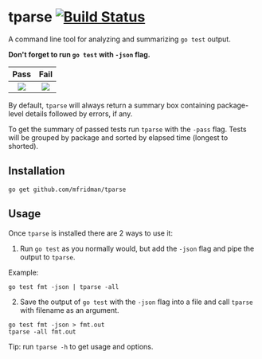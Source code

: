 # tparse  [![Build Status](https://travis-ci.com/mfridman/tparse.svg?branch=master)](https://travis-ci.com/mfridman/tparse)

A command line tool for analyzing and summarizing `go test` output.

**Don't forget to run `go test` with `-json` flag.**

Pass            |  Fail
:-------------------------:|:-------------------------:
<img src="https://www.dropbox.com/s/fzqt5vwu5jzdpr8/tparse_pass.png?raw=1" />  |  <img src="https://www.dropbox.com/s/66eas6iwbx6wofg/tparse_fail.png?raw=1" />

By default, `tparse` will always return a summary box containing package-level details followed by errors, if any.

To get the summary of passed tests run `tparse` with the `-pass` flag. Tests will be grouped by package and sorted by elapsed time (longest to shorted).

## Installation

    go get github.com/mfridman/tparse

## Usage

Once `tparse` is installed there are 2 ways to use it:

1. Run `go test` as you normally would, but add the `-json` flag and pipe the output to `tparse`.

Example:

```
go test fmt -json | tparse -all
```

2. Save the output of `go test` with the `-json` flag into a file and call `tparse` with filename as an argument.

```
go test fmt -json > fmt.out
tparse -all fmt.out
```

Tip: run `tparse -h` to get usage and options.